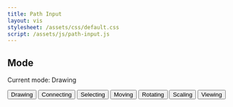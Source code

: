 ```yaml
---
title: Path Input
layout: vis
stylesheet: /assets/css/default.css
script: /assets/js/path-input.js
---
```

<div class="control-group">
  <h2 class="control-group-title">Mode</h2>
  <div class="control-row">
    <p id="mode-label">Current mode: Drawing</p>
  </div>
  <div class="control-row">
    <div class="button-array">
      <button>Drawing</button>
      <button>Connecting</button>
      <button>Selecting</button>
      <button>Moving</button>
      <button>Rotating</button>
      <button>Scaling</button>
      <button>Viewing</button>
    </div>
  </div>
</div>